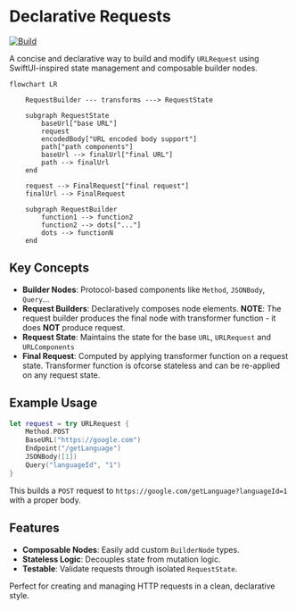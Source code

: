 # Declarative Requests

[![Build](https://github.com/sisoje/declarative-requests-swift/actions/workflows/swift.yml/badge.svg)](https://github.com/sisoje/declarative-requests-swift/actions/workflows/swift.yml)

A concise and declarative way to build and modify `URLRequest` using SwiftUI-inspired state management and composable builder nodes.
```mermaid
flowchart LR

    RequestBuilder --- transforms ---> RequestState

    subgraph RequestState
        baseUrl["base URL"]
        request
        encodedBody["URL encoded body support"]
        path["path components"]
        baseUrl --> finalUrl["final URL"]
        path --> finalUrl
    end
 
    request --> FinalRequest["final request"]
    finalUrl --> FinalRequest

    subgraph RequestBuilder
        function1 --> function2
        function2 --> dots["..."]
        dots --> functionN
    end
```

## Key Concepts

- **Builder Nodes**: Protocol-based components like `Method`, `JSONBody`, `Query`...
- **Request Builders**: Declaratively composes node elements. **NOTE**: The request builder produces the final node with transformer function - it does **NOT** produce request.
- **Request State**: Maintains the state for the base `URL`, `URLRequest` and `URLComponents`
- **Final Request**: Computed by applying transformer function on a request state. Transformer function is ofcorse stateless and can be re-applied on any request state.

## Example Usage

```swift
let request = try URLRequest {
    Method.POST
    BaseURL("https://google.com")
    Endpoint("/getLanguage")
    JSONBody([1])
    Query("languageId", "1")
}
```

This builds a `POST` request to `https://google.com/getLanguage?languageId=1` with a proper body.

## Features
- **Composable Nodes**: Easily add custom `BuilderNode` types.
- **Stateless Logic**: Decouples state from mutation logic.
- **Testable**: Validate requests through isolated `RequestState`.

Perfect for creating and managing HTTP requests in a clean, declarative style.
